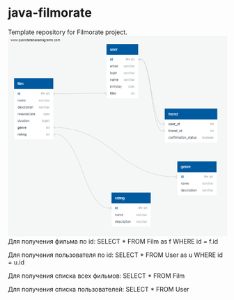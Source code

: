 # java-filmorate
Template repository for Filmorate project.
![Диаграмма с таблицами](https://github.com/Leno4kaG/java-filmorate/blob/main/QuickDBD-filmorate.png)
Для получения фильма по id: 
SELECT * FROM Film as f WHERE id = f.id

Для получения пользователя по id:
SELECT * FROM User as u WHERE id = u.id

Для получения списка всех фильмов:
SELECT * FROM Film

Для получения списка пользователей:
SELECT * FROM User
